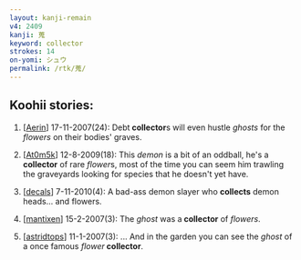```yaml
---
layout: kanji-remain
v4: 2409
kanji: 蒐
keyword: collector
strokes: 14
on-yomi: シュウ
permalink: /rtk/蒐/
---
```


## Koohii stories: 

1) [<a href="http://kanji.koohii.com/profile/Aerin">Aerin</a>] 17-11-2007(24): Debt<strong> collector</strong>s will even hustle <em>ghosts</em> for the <em>flowers</em> on their bodies&#039; graves.

2) [<a href="http://kanji.koohii.com/profile/At0m5k">At0m5k</a>] 12-8-2009(18): This <em>demon</em> is a bit of an oddball, he&#039;s a<strong> collector</strong> of rare <em>flower</em>s, most of the time you can seem him trawling the graveyards looking for species that he doesn&#039;t yet have.

3) [<a href="http://kanji.koohii.com/profile/decals">decals</a>] 7-11-2010(4): A bad-ass demon slayer who <strong>collects</strong> demon heads... and flowers.

4) [<a href="http://kanji.koohii.com/profile/mantixen">mantixen</a>] 15-2-2007(3): The <em>ghost</em> was a<strong> collector</strong> of <em>flowers</em>.

5) [<a href="http://kanji.koohii.com/profile/astridtops">astridtops</a>] 11-1-2007(3): ... And in the garden you can see the <em>ghost</em> of a once famous <em>flower</em><strong> collector</strong>.

